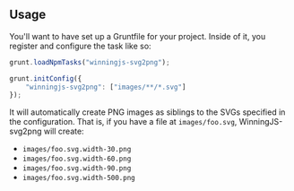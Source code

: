 ## Usage

You'll want to have set up a Gruntfile for your project. Inside of it, you register and configure the task like so:

```js
grunt.loadNpmTasks("winningjs-svg2png");

grunt.initConfig({
    "winningjs-svg2png": ["images/**/*.svg"]
});
```

It will automatically create PNG images as siblings to the SVGs specified in the configuration. That is, if you have
a file at `images/foo.svg`, WinningJS-svg2png will create:

* `images/foo.svg.width-30.png`
* `images/foo.svg.width-60.png`
* `images/foo.svg.width-90.png`
* `images/foo.svg.width-500.png`

